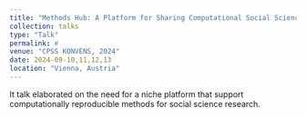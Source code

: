 ```yaml
---
title: "Methods Hub: A Platform for Sharing Computational Social Science Methods"
collection: talks
type: "Talk"
permalink: #
venue: "CPSS KONVENS, 2024"
date: 2024-09-10,11,12,13
location: "Vienna, Austria"
---
```


It talk elaborated on the need for a niche platform that support computationally reproducible methods for social science research.
